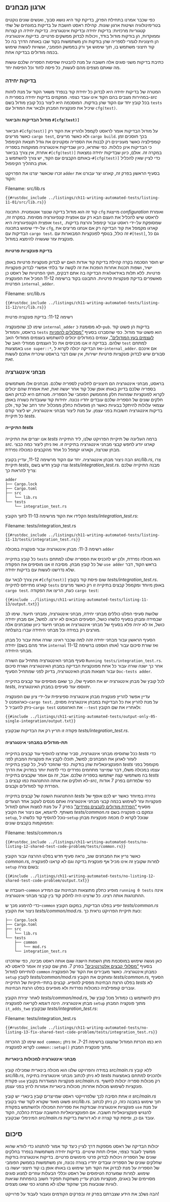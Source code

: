 ## ארגון מבחנים

כפי שכבר אמרנו בתחילת הפרק, בדיקת קוד היא נושא סבוך, ואנשים שונים נוקטים בטרימינולוגיה ושיטות ארגון שונות. קהילת ראסט חושבת על בדיקות במונחים של שתי קטגוריות מרכזיות: בדיקות יחידה ובדיקות אינטגרציה. _בדיקות יחידה_ הן קצרות וממוקדות, הן בודקות מודול בודד, ויכולות לבדוק ממשקים פרטיים. _בדיקות אינטגרציה_ הן חיצוניות לגמרי לספריה שהן בודקות והן משתמשות בקוד שבו באותה הדרך בה כל קוד חיצוני משתמש בו, תוך שימוש אך ורק בממשק הפומבי, ועשויות לעשות שימוש בכמה מודולים בבדיקה אחת.

כתיבת בדיקות משני סוגים אלה חשובה על מנת להבטיח שפיסות הספריה שלכם עושות מה שאתם מצפים מהם לעשות, כל פיסה לחוד וכל הפיסות יחד.

### בדיקות יחידה

המטרה של בדיקות יחידה היא לבדוק כל יחידת קוד בנפרד משאר הקוד על מנת לזהות במהירות מצבים בהם הקוד אינו עובד כצפוי. ממקמים בדיקות יחידה בספרית ה-_src_ בכל קובץ יחד עם הקוד שהן בודקות. המוסכמה היא ליצור בכל קובץ מודול בשם `tests` שיכיל את פונקציות המבחן ולבאר את המודול עם `cfg(test)`.

#### מודול הבדיקות והביאור `#[cfg(test)]`

הביאור `#[cfg(test)]` על מודול הבדיקות אומר לראסט לקמפל ולהריץ את הקוד רק כאשר מריצים `cargo test`, ולא כאשר מריצים `cargo build`.
בכך חוסכים זמן קומפילציה כאשר מעוניינים רק לבנות את הספריה ומקטינים את גודל תוצאת הקימפול כי הבדיקות אינן כלולות. כפי שתראו, כיוון שבדיקות אינטגרציה ממוקמות בספריה אחרת, אין צורך בביאור `#[cfg(test)]` במקרה זה. אולם, כיוון שבדיקות יחידה נמצאות באותם הקבצים עם הקוד, יש צורך להשתמש ב-`#[cfg(test)]` כדי לציין שאין להכליל אותן בתהליך הקימפול.

זכרו שכאשר יצרנו את הפרויקט `adder` בסעיף הראשון בפרק זה, קארגו יצר עבורנו את הקוד:

<span class="filename">Filename: src/lib.rs</span>

```rust,noplayground
{{#rustdoc_include ../listings/ch11-writing-automated-tests/listing-11-01/src/lib.rs}}
```

קוד זה הוא מודול בדיקה שנוצר אוטומטית. התכונה `cfg` מייצגת _configuration_ ואומרת לראסט שיש להכליל את העצם הבא רק עם אופצית קונפיגורציה מסוימת. במקרה זה, אופצית הקונפיגורציה היא `test`, שמסופקת על-ידי ראסט עבור קימפול והרצת בדיקות. על-ידי שימוש בתכונה `cfg`, קארגו מקמפל את קוד הבדיקה רק אם אנחנו מריצים את הבדיקות עם `cargo test`. זה כולל, בנוסף לפונקציות המבוארות עם `#[test]`, גם כל פונקצית עזר שעשויה להימצא במודול.

#### בדיקת פונקציות פרטיות

יש חוסר הסכמה בקרה קהילת בדיקת קוד אודות האם יש לבדוק פונקציות פרטיות באופן ישיר, ושפות תכנות אחרות הופכות את זה לקשה עד בלתי אפשרי לבדוק פונקציות פרטיות. ללא תלות באידאולוגית הבדיקה בה אתם דבקים, חוקי הפרטיות של ראסט כן מאשפרים בדיקת פונקציות פרטיות.
התבוננו בקוד ברשימה 11-12 המכיל את הפונקציה הפרטית `internal_adder`.

<span class="filename">Filename: src/lib.rs</span>

```rust,noplayground
{{#rustdoc_include ../listings/ch11-writing-automated-tests/listing-11-12/src/lib.rs}}
```

<span class="caption">רשימה 11-12: בדיקת פונקציה פרטית</span>

שימו לב שהפונקציה `internal_adder` לא מסומנת כ-`pub`. בדיקות הן פשוט קוד בראסט, והמודול `tests` הוא פשוט עוד מודול. כפי שהסברנו בסעיף [“מסלולים להפניות לעצמים בעץ המודולים”][paths]<!-- ignore -->, עצמים במודולים יכולים להשתמש בעצמים ממודולי האב שלהם. בבדיקה זו אנו מכניסים את כל העצמים ממודלי האב של `test` למתחם באמצעות `use super::*`, ואז הבדיקה יכולה לקרוא ל-`internal_adder`. אם אינכם סבורים שיש לבדוק פונקציות פרטיות ישירות, אין שום דבר בראסט שיכריח אתכם לעשות זאת.

### מבחני אינטגרציה

בראסט, מבחני אינטגרציה הם חיצוניים לחלוטין לספריה שלכם. מבחנים אלו משתמשים בספריה שלכם בדיוק באותו אופן שכל קוד אחר יעשה זאת, זאת אומרת שהם יכולים לקרוא לפונקציות שמהוות חלק מהממשק הפומבי של הספריה. מטרתם היא לבדוק האם חלקים שונים של הספריה שלכם עובדים יחדיו נכונה. יחידות קוד שעובדות כשורה באופן עצמאי עלולות להיתקל בבעיות כאשר הן מופעלות כחלק ממכלול יותר רחב של קוד, ולכן בדיקות אינטגרציה חשובות בפני עצמן. על מנת ליצור מבחני אינטגרציה, יש ליצור קודם כל תיקיית _tests_.

#### התיקייה _tests_

אנו יוצרים את התיקייה _tests_ ברמה העליונה של תיקיית הפרויקט שלנו, ליד התיקייה _src_. קארגו יודע לחפש קבצי מבחני אינטגרציה בתיקייה זו. ואז ניתן ליצור כמה כבצי מבחן שנרצה, וקארגו יקמפל כל אחד מהקבצים כמכולה נפרדת.

הבה ניצור מבחן אינטגרציה. יחד עם הקוד מרשימה 11-12, עדיין בקובץ _src/lib.rs_, צרו תיקיית _tests_, וצרו קובץ חדש בשם _tests/integration_test.rs_. מבנה התיקייה שלכם צריך להראות כך:

```text
adder
├── Cargo.lock
├── Cargo.toml
├── src
│   └── lib.rs
└── tests
    └── integration_test.rs
```

הקלידו את הקוד מרשימה 11-13 לתוך הקובץ _tests/integration_test.rs_:

<span class="filename">Filename: tests/integration_test.rs</span>

```rust,ignore
{{#rustdoc_include ../listings/ch11-writing-automated-tests/listing-11-13/tests/integration_test.rs}}
```

<span class="caption">רשימה 11-3: מבחן אינטגרציה עבור פונקציה במכולה `adder`</span>

כל קובץ בתיקייה `tests` הוא מכולה נפרדת, ולכן יש להכניס את הספריה שלנו למתחם של כל קובץ מבחן. מסיבה זו אנו מוסיפים את הפקודה `use adder` בראש הקוד, דבר שלא נדרשנו לעשות עם בדיקות יחידה.

אין צורך לבאר עם `#[cfg(test)]` שום פיסת קוד בקובץ _tests/integration_test.rs_. קארגו מתייחס לתיקייה `tests` באופן מיוחד ומקמפל קבצים בתיקייה זו רק כאשר מריצים `cargo test`. כעת, הריצו את הפקודה `cargo test`:

```console
{{#include ../listings/ch11-writing-automated-tests/listing-11-13/output.txt}}
```

שלושת סעיפי הפלט כוללים מבחני יחידה, מבחני אינטגרציה, ומבחני תיעוד. שימו לב שבמידה ומבחן בסעיף כלשהו כושל, הסעיפים הבאים לא יורצו. למשל, אם מבחן יחידה כושל, אז לא יהיה פלא בסעיף של מבחני אינטגרציה או מבחני תיעוד כיוון שמבחנים אלה מורצים רק במידה וכל מבחני היחידה עברו בהצלחה.

הסעיף הראשון עבור מבחני יחידה זהה למה שכבר ראינו: שורה אחת עבור כל מבחן יחידה (אחד מהם בשם `internal` אותו הוספנו ברשימה 11-12) ואז שורת סיכום עבור מבחני היחידה.

סעיף מבחני האינטגרציה מתחיל עם השורה `Running
tests/integration_test.rs`. אחר כך ישנה שורה עבור כל אחת מפונקציות הבדיקה במבחן האינטגרציה ושורת סיכום עבור תוצאות מבחן האינטגרציה, בדיוק לפני שמתחיל הסעיף `Doc-tests adder`.

לכל קובץ של מבחן אינטגרציה יש את הסעיף שלו, כך שאם מוסיפים עוד קבצים בתיקייה _tests_, יתווספו עוד סעיפים במבחן האינטגרציה.

עדיין אפשר להריץ פונקצית מבחן אינטגרציה ספיציפית על-ידי ציון שם הפונקציה כארגומנט ל-`cargo test`. על מנת להריץ את כל הבדיקות במבחן אינטגרציה מסוים, ניתן להעביר ל-`cargo test` את הארגומנט `--test` ולאחריו את שם הקובץ:

```console
{{#include ../listings/ch11-writing-automated-tests/output-only-05-single-integration/output.txt}}
```

פקודה זו תריץ רק את הבדיקות שבקובץ _tests/integration_test.rs_.

#### תת-מודולים במבחני אינטגרציה

ככל שתוסיפו מבחני אינטגרציה, סביר שתרצו להוסיף עוד קבצים בתיקייה _tests_ כדי לעזור לארגן את המבחנים; למשל, תוכלו לקבץ את פונקציות המבחן לפני הפונקציונאליות שהן בודקות. כפי שהוזכר לעיל, כל קובץ בתיקייה _tests_ מקומפל בפני עצמו במכולה משלו, דבר שמייצר מתחמים נפרדים כדי לדמות יותר במדויק את הדרך בה משתמשי קצה ישתמשו בספריה שלכם. אבל, זה גם אומר שקבצים בתיקייה _tests_ לא חולקים את אותה ההתנהגות כמו קבצים ב-_src_, כפי שלמדתם בפרק 7 אודות הפרדת קוד למודולים וקבצים.

ההתנהגות השונה של קבצים בתיקייה _tests_ נהירה במיוחד כאשר יש לכם אוסף של פונקציות עזר לשימוש בכמה קבצי מבחני אינטגרציה ואתם מנסים לעקוב אחד הצעדים מסעיף [“הפרדת מודולים לקבצים נפרדים”][separating-modules-into-files]<!-- ignore --> בפרק 7 על מנת למצות אותם למודול משותף. לדוגמא, אם ניצור את הקובץ _tests/common.rs_ ונמקם בו פונקציה בשם `setup`, נוכל להוסיף קוד כלשהו ל-`setup` שנוכל לקרוא לו מכמה פונקציות מבחן הממוקמות בקבצים שונים:

<span class="filename">Filename: tests/common.rs</span>

```rust,noplayground
{{#rustdoc_include ../listings/ch11-writing-automated-tests/no-listing-12-shared-test-code-problem/tests/common.rs}}
```

כאשר נריץ את המבחנים שוב, נראה סעיף חדש בפלט ההרצה עבור הקובץ _common.rs_, למרות שקובץ זה אינו מכיל אף פונקצית בדיקה וגם לא קראנו לפונקציה `setup` בשום צורה:

```console
{{#include ../listings/ch11-writing-automated-tests/no-listing-12-shared-test-code-problem/output.txt}}
```

העובדה ש-`common` מופיע כחלק מתוצאות הבחינות עם המידע `running 0 tests` אינה ההתנהגות אותה רצינו. כל שרצינו היה לחלוק קוד בין קבצי מבחני אינטגרציה.

כדי להימנע מכך ש-`common` יופיע בפלט הבדיקות, במקום הקובץ _tests/common.rs_ ניצור את הקובץ _tests/common/mod.rs_. כעת תיקיית הפרויקט נראית כך:

```text
├── Cargo.lock
├── Cargo.toml
├── src
│   └── lib.rs
└── tests
    ├── common
    │   └── mod.rs
    └── integration_test.rs
```

כאן נעשה שימוש במוסכמת מתן השמות הישנה שגם אותה ראסט מבינה, כפי שהזכרנו בסעיף [“מסלולי קבצים אלטרנטיבים”][alt-paths]<!-- ignore --> בפרק 7. מתן שם קובץ זה אומר לראסט לא להתייחס למודול `common` כמבחן אינטגרציה. כאשר מעבירים את הקוד של הפונקציה `setup` לקובץ _tests/common/mod.rs_ ומוחקים את הקובץ _tests/common.rs_, הסעיף בפלט הרצת הבחינות מפסיק להופיע. קבצים בתתי-תיקיות של התיקייה _tests_ לא עוברים קומפילציה כמכולות נפרדות ולא מופיעים בפלט הרצת הבחינות.

לאחר יצירת הקובץ _tests/common/mod.rs_, ניתן להשתמש בו כמודול מכל קובץ של מבחן אינטגרציה. הינה דוגמא לקריאה לפונקציה `setup` מתוך פונקציה המבחן `it_adds_two` שבקובץ _tests/integration_test.rs_:

<span class="filename">Filename: tests/integration_test.rs</span>

```rust,ignore
{{#rustdoc_include ../listings/ch11-writing-automated-tests/no-listing-13-fix-shared-test-code-problem/tests/integration_test.rs}}
```

שימו לב ההכרזה `mod common;` היא כמו הכרזת המודול שהצגנו ברשימה 7-21. אז ניתן לקרוא לפונקציה `common::setup()` מתוך פונקצית המבחן.

#### מבחני אינטגרציה למכולות בינאריות

במידה והפרויקט שלנו הוא מכולה בינארית שמכילה קובץ _src/main.rs_ ללא קובץ _src/lib.rs_, לא ניתן לכתוב מבחני אינטגרציה בתיקיה _tests_ ולהכניס למתחם באמצעות פקודת `use` פונקציות המוגדרות בקובץ _src/main.rs_. רק מכולות ספריה יכולות לחשוף פונקציות לשימוש מכולות אחרות; מכולות בינאריות אמורות לרוץ בפני עצמן.

זו אחת הסיבה לכך שלפרוייקטי ראסט שמייצרים קובץ בינארי יש קובץ _src/main.rs_ פשוט מאוד שקורא לקוד שחי בקובץ _src/lib.rs_. תוך שימוש במבנה כזה, _כן_ ניתן לכתוב פונקציות אינטגרציה שבודקות את ספריהת המכולה ולהשתמש בפקודת `use` על מנת להנגיש פונקציונאליות חשובה.
אם הפונקציונאליות החשובה עובדת כהלכה, הקוד המינימלי שבקובץ _src/main.rs_ עובד גם כן, ופיסת קוד קצרה זו לא דורשת בדיקות.

## סיכום

יכולות הבדיקה של ראסט מספקות דרך לציין כיצד קוד אמור להתנהג כדי לוודא שהוא ממשיך לעבוד כצפוי, אפילו תחת שינויים. בדיקות יחידה משתמשות בנפרד בחלקים שונים של הספריה ויכולות לבדוק פרטי מימושים פרטיים. בדיקות אינטגרציה בודקות שחלקים שונים של הספריה עובדים יחדיו בצורה נכונה, והן משתמשות בממשק הפומבי של הספריה על מנת לבדוק את הקוד תוך שימוש בו באותו אופן בו קוד חיצוני יעשה בו שימוש. למרות שמערכת הטיפוסים של ראסט וכללי הבעלות עוזרים למנוע סוגים מסויימים של באגים, פונקציות מבחן עדיין משחקות תפקיד חשוב בהפחתת שגיאות לוגיות שנובעות מכך שהקוד שלנו לא מתנהג כפי שאנו מצפים.

הבה נשלב את הידע שצברתם בפרק זה ובפרקים הקודמים ונעבור לעבוד על פרוייקט!

[paths]: ch07-03-paths-for-referring-to-an-item-in-the-module-tree.html
[separating-modules-into-files]: ch07-05-separating-modules-into-different-files.html
[alt-paths]: ch07-05-separating-modules-into-different-files.html#alternate-file-paths
